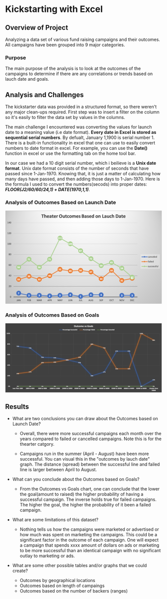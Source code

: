 # Kickstarting with Excel

## Overview of Project
 Analyzing a data set of various fund raising campaigns and their outcomes. All campaigns have been grouped into 9 major categories.

### Purpose
The main purpose of the analysis is to look at the outcomes of the campaigns to determine if there are any correlations or trends based on lauch date and goals. 

## Analysis and Challenges
The kickstarter data was provided in a structured format, so there weren't any major clean-ups required. First step was to insert a filter on the column so it's easily to filter the data set by values in the columns. 

The main challenge I encountered was converting the values for launch date to a meaning value (i.e date format). **Every date in Excel is stored as sequential serial numbers**. By defualt, January 1,1900 is serial number 1. There is a built-in functionality in excel that one can use to easily convert numbers to date format in excel. For example, you can use the **Date()** function in excel or use the formatting tab on the home tool bar. 

In our case we had a 10 digit serial number, which i beilieve is a **Unix date format**. Unix date format consists of the number of seconds that have passed since 1-Jan-1970. Knowing that, it is just a matter of calculating how many days have passed, and then adding those days to 1-Jan-1970. Here is the formula I used to convert the numbers(secods) into proper dates: ***FLOOR(J2/60/60/24,1) + DATE(1970,1,1)***.


### Analysis of Outcomes Based on Launch Date
  ![Outcome based on Launch Date](https://github.com/Akin-Olusuyi/kickstarter-analysis/blob/main/Resources/Theater_Outcomes_vs_Launch.png)
     
### Analysis of Outcomes Based on Goals
  ![Outcomes based on Goals](https://github.com/Akin-Olusuyi/kickstarter-analysis/blob/main/Resources/Outcomes_vs_Goals.png) 



## Results

- What are two conclusions you can draw about the Outcomes based on Launch Date?
   - Overall, there were more successful campaigns each month over the years compared to failed or  cancelled campaigns. Note this is for the thearter catgory. 

   - Campaigns run in the summer (April - August) have been more successful. You can visual this in the "outcomes by lauch date" graph. The distance (spread)      between the successful line and failed line is larger between April to August. 

- What can you conclude about the Outcomes based on Goals?
    - From the Outcomes vs Goals chart, one can conclude that the lower the goal(amount to raised) the higher probability of having a successful campaign. The inverse holds true for failed campaigns. The higher the goal, the higher the probability of it been a failed campaign. 

- What are some limitations of this dataset?
   - Nothing tells us how the campaigns were marketed or advertised or how much was spent on marketing the campaigns. This could be a significant factor in the outcome of each campaign. One will expect a campaign that spends xxxx amount of dollars on ads or marketing to be more successful than an identical campaign with no significant outlay to marketing or ads. 

- What are some other possible tables and/or graphs that we could create?
   - Outcomes by geographical locations
   - Outcomes based on length of campaings
   - Outcomes based on the number of backers (ranges)
  
